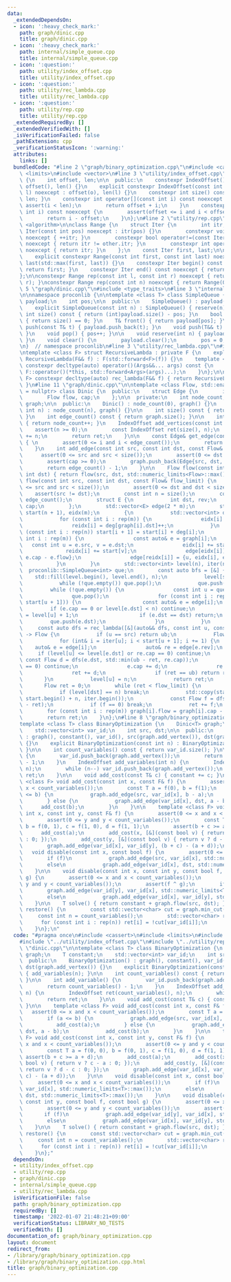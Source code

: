 ```yaml
---
data:
  _extendedDependsOn:
  - icon: ':heavy_check_mark:'
    path: graph/dinic.cpp
    title: graph/dinic.cpp
  - icon: ':heavy_check_mark:'
    path: internal/simple_queue.cpp
    title: internal/simple_queue.cpp
  - icon: ':question:'
    path: utility/index_offset.cpp
    title: utility/index_offset.cpp
  - icon: ':question:'
    path: utility/rec_lambda.cpp
    title: utility/rec_lambda.cpp
  - icon: ':question:'
    path: utility/rep.cpp
    title: utility/rep.cpp
  _extendedRequiredBy: []
  _extendedVerifiedWith: []
  _isVerificationFailed: false
  _pathExtension: cpp
  _verificationStatusIcon: ':warning:'
  attributes:
    links: []
  bundledCode: "#line 2 \"graph/binary_optimization.cpp\"\n#include <cassert>\n#include\
    \ <limits>\n#include <vector>\n#line 3 \"utility/index_offset.cpp\"\n\nclass IndexOffset\
    \ {\n    int offset, len;\n\n  public:\n    constexpr IndexOffset() noexcept :\
    \ offset(), len() {}\n    explicit constexpr IndexOffset(const int o, const int\
    \ l) noexcept : offset(o), len(l) {}\n    constexpr int size() const { return\
    \ len; }\n    constexpr int operator[](const int i) const noexcept {\n       \
    \ assert(i < len);\n        return offset + i;\n    }\n    constexpr int to_idx(const\
    \ int i) const noexcept {\n        assert(offset <= i and i < offset + len);\n\
    \        return i - offset;\n    }\n};\n#line 2 \"utility/rep.cpp\"\n#include\
    \ <algorithm>\n\nclass Range {\n    struct Iter {\n        int itr;\n        constexpr\
    \ Iter(const int pos) noexcept : itr(pos) {}\n        constexpr void operator++()\
    \ noexcept { ++itr; }\n        constexpr bool operator!=(const Iter& other) const\
    \ noexcept { return itr != other.itr; }\n        constexpr int operator*() const\
    \ noexcept { return itr; }\n    };\n    const Iter first, last;\n\n  public:\n\
    \    explicit constexpr Range(const int first, const int last) noexcept : first(first),\
    \ last(std::max(first, last)) {}\n    constexpr Iter begin() const noexcept {\
    \ return first; }\n    constexpr Iter end() const noexcept { return last; }\n\
    };\n\nconstexpr Range rep(const int l, const int r) noexcept { return Range(l,\
    \ r); }\nconstexpr Range rep(const int n) noexcept { return Range(0, n); }\n#line\
    \ 5 \"graph/dinic.cpp\"\n#include <type_traits>\n#line 3 \"internal/simple_queue.cpp\"\
    \n\nnamespace proconlib {\n\ntemplate <class T> class SimpleQueue {\n    std::vector<T>\
    \ payload;\n    int pos;\n\n  public:\n    SimpleQueue() : payload(), pos(0) {}\n\
    \    explicit SimpleQueue(const int n) : SimpleQueue() { reserve(n); }\n\n   \
    \ int size() const { return (int)payload.size() - pos; }\n    bool empty() const\
    \ { return size() == 0; }\n    T& front() { return payload[pos]; }\n\n    void\
    \ push(const T& t) { payload.push_back(t); }\n    void push(T&& t) { payload.push_back(std::move(t));\
    \ }\n    void pop() { pos++; }\n\n    void reserve(int n) { payload.reserve(n);\
    \ }\n    void clear() {\n        payload.clear();\n        pos = 0;\n    }\n};\n\
    \n}  // namespace proconlib\n#line 3 \"utility/rec_lambda.cpp\"\n#include <utility>\n\
    \ntemplate <class F> struct RecursiveLambda : private F {\n    explicit constexpr\
    \ RecursiveLambda(F&& f) : F(std::forward<F>(f)) {}\n    template <class... Args>\
    \ constexpr decltype(auto) operator()(Args&&... args) const {\n        return\
    \ F::operator()(*this, std::forward<Args>(args)...);\n    }\n};\n\ntemplate <class\
    \ F> constexpr decltype(auto) rec_lambda(F&& f) { return RecursiveLambda<F>(std::forward<F>(f));\
    \ }\n#line 11 \"graph/dinic.cpp\"\n\ntemplate <class Flow, std::enable_if_t<std::is_integral_v<Flow>>*\
    \ = nullptr> class Dinic {\n  public:\n    struct Edge {\n        int src, dst;\n\
    \        Flow flow, cap;\n    };\n\n  private:\n    int node_count;\n    std::vector<Edge>\
    \ graph;\n\n  public:\n    Dinic() : node_count(0), graph() {}\n    explicit Dinic(const\
    \ int n) : node_count(n), graph() {}\n\n    int size() const { return node_count;\
    \ }\n    int edge_count() const { return graph.size(); }\n\n    int add_vertex()\
    \ { return node_count++; }\n    IndexOffset add_vertices(const int n) {\n    \
    \    assert(n >= 0);\n        const IndexOffset ret(size(), n);\n        node_count\
    \ += n;\n        return ret;\n    }\n\n    const Edge& get_edge(const int i) const\
    \ { \n        assert(0 <= i and i < edge_count());\n        return graph[i]; \n\
    \    }\n    int add_edge(const int src, const int dst, const Flow& cap) {\n  \
    \      assert(0 <= src and src < size());\n        assert(0 <= dst and dst < size());\n\
    \        assert(cap >= 0);\n        graph.push_back(Edge{src, dst, 0, cap});\n\
    \        return edge_count() - 1;\n    }\n\n    Flow flow(const int src, const\
    \ int dst) { return flow(src, dst, std::numeric_limits<Flow>::max()); }\n    Flow\
    \ flow(const int src, const int dst, const Flow& flow_limit) {\n        assert(0\
    \ <= src and src < size());\n        assert(0 <= dst and dst < size());\n    \
    \    assert(src != dst);\n        const int n = size();\n        const int m =\
    \ edge_count();\n        struct E {\n            int dst, rev;\n            Flow\
    \ cap;\n        };\n        std::vector<E> edge(2 * m);\n        std::vector<int>\
    \ start(n + 1), eidx(m);\n        {\n            std::vector<int> deg(n), reidx(m);\n\
    \            for (const int i : rep(m)) {\n                eidx[i] = deg[graph[i].src]++;\n\
    \                reidx[i] = deg[graph[i].dst]++;\n            }\n            for\
    \ (const int i : rep(n)) start[i + 1] = start[i] + deg[i];\n            for (const\
    \ int i : rep(m)) {\n                const auto& e = graph[i];\n             \
    \   const int u = e.src, v = e.dst;\n                eidx[i] += start[u];\n  \
    \              reidx[i] += start[v];\n                edge[eidx[i]] = {v, reidx[i],\
    \ e.cap - e.flow};\n                edge[reidx[i]] = {u, eidx[i], e.flow};\n \
    \           }\n        }\n        std::vector<int> level(n), iter(n);\n      \
    \  proconlib::SimpleQueue<int> que;\n        const auto bfs = [&] {\n        \
    \    std::fill(level.begin(), level.end(), n);\n            level[src] = 0;\n\
    \            while (!que.empty()) que.pop();\n            que.push(src);\n   \
    \         while (!que.empty()) {\n                const int u = que.front();\n\
    \                que.pop();\n                for (const int i : rep(start[u],\
    \ start[u + 1])) {\n                    const auto& e = edge[i];\n           \
    \         if (e.cap == 0 or level[e.dst] < n) continue;\n                    level[e.dst]\
    \ = level[u] + 1;\n                    if (e.dst == dst) return;\n           \
    \         que.push(e.dst);\n                }\n            }\n        };\n   \
    \     const auto dfs = rec_lambda([&](auto&& dfs, const int u, const Flow& ub)\
    \ -> Flow {\n            if (u == src) return ub;\n            Flow ret = 0;\n\
    \            for (int& i = iter[u]; i < start[u + 1]; i += 1) {\n            \
    \    auto& e = edge[i];\n                auto& re = edge[e.rev];\n           \
    \     if (level[u] <= level[e.dst] or re.cap == 0) continue;\n               \
    \ const Flow d = dfs(e.dst, std::min(ub - ret, re.cap));\n                if (d\
    \ == 0) continue;\n                e.cap += d;\n                re.cap -= d;\n\
    \                ret += d;\n                if (ret == ub) return ret;\n     \
    \       }\n            level[u] = n;\n            return ret;\n        });\n \
    \       Flow ret = 0;\n        while (ret < flow_limit) {\n            bfs();\n\
    \            if (level[dst] == n) break;\n            std::copy(start.begin(),\
    \ start.begin() + n, iter.begin());\n            const Flow f = dfs(dst, flow_limit\
    \ - ret);\n            if (f == 0) break;\n            ret += f;\n        }\n\
    \        for (const int i : rep(m)) graph[i].flow = graph[i].cap - edge[eidx[i]].cap;\n\
    \        return ret;\n    }\n};\n#line 8 \"graph/binary_optimization.cpp\"\n\n\
    template <class T> class BinaryOptimization {\n    Dinic<T> graph;\n    T constant;\n\
    \    std::vector<int> var_id;\n    int src, dst;\n\n  public:\n    BinaryOptimization()\
    \ : graph(), constant(), var_id(), src(graph.add_vertex()), dst(graph.add_vertex())\
    \ {}\n    explicit BinaryOptimization(const int n) : BinaryOptimization() { add_variables(n);\
    \ }\n\n    int count_variables() const { return var_id.size(); }\n\n    int add_variable()\
    \ {\n        var_id.push_back(graph.add_vertex());\n        return count_variables()\
    \ - 1;\n    }\n    IndexOffset add_variables(int n) {\n        IndexOffset ret(count_variables(),\
    \ n);\n        while (n--) var_id.push_back(graph.add_vertex());\n        return\
    \ ret;\n    }\n\n    void add_cost(const T& c) { constant += c; }\n\n    template\
    \ <class F> void add_cost(const int x, const F& f) {\n        assert(0 <= x and\
    \ x < count_variables());\n        const T a = f(0), b = f(1);\n        if (a\
    \ <= b) {\n            graph.add_edge(src, var_id[x], b - a);\n            add_cost(a);\n\
    \        } else {\n            graph.add_edge(var_id[x], dst, a - b);\n      \
    \      add_cost(b);\n        }\n    }\n\n    template <class F> void add_cost(const\
    \ int x, const int y, const F& f) {\n        assert(0 <= x and x < count_variables());\n\
    \        assert(0 <= y and y < count_variables());\n        const T a = f(0, 0),\
    \ b = f(0, 1), c = f(1, 0), d = f(1, 1);\n        assert(b + c >= a + d);\n  \
    \      add_cost(a);\n        add_cost(x, [&](const bool v) { return v ? c - a\
    \ : 0; });\n        add_cost(y, [&](const bool v) { return v ? d - c : 0; });\n\
    \        graph.add_edge(var_id[x], var_id[y], (b + c) - (a + d));\n    }\n\n \
    \   void disable(const int x, const bool f) {\n        assert(0 <= x and x < count_variables());\n\
    \        if (f)\n            graph.add_edge(src, var_id[x], std::numeric_limits<T>::max());\n\
    \        else\n            graph.add_edge(var_id[x], dst, std::numeric_limits<T>::max());\n\
    \    }\n\n    void disable(const int x, const int y, const bool f, const bool\
    \ g) {\n        assert(0 <= x and x < count_variables());\n        assert(0 <=\
    \ y and y < count_variables());\n        assert(f ^ g);\n        if (f)\n    \
    \        graph.add_edge(var_id[y], var_id[x], std::numeric_limits<T>::max());\n\
    \        else\n            graph.add_edge(var_id[x], var_id[y], std::numeric_limits<T>::max());\n\
    \    }\n\n    T solve() { return constant + graph.flow(src, dst); }\n    std::vector<char>\
    \ restore() {\n        const std::vector<char> cut = graph.min_cut(src);\n   \
    \     const int n = count_variables();\n        std::vector<char> ret(n);\n  \
    \      for (const int i : rep(n)) ret[i] = !cut[var_id[i]];\n        return ret;\n\
    \    }\n};\n"
  code: "#pragma once\n#include <cassert>\n#include <limits>\n#include <vector>\n\
    #include \"../utility/index_offset.cpp\"\n#include \"../utility/rep.cpp\"\n#include\
    \ \"dinic.cpp\"\n\ntemplate <class T> class BinaryOptimization {\n    Dinic<T>\
    \ graph;\n    T constant;\n    std::vector<int> var_id;\n    int src, dst;\n\n\
    \  public:\n    BinaryOptimization() : graph(), constant(), var_id(), src(graph.add_vertex()),\
    \ dst(graph.add_vertex()) {}\n    explicit BinaryOptimization(const int n) : BinaryOptimization()\
    \ { add_variables(n); }\n\n    int count_variables() const { return var_id.size();\
    \ }\n\n    int add_variable() {\n        var_id.push_back(graph.add_vertex());\n\
    \        return count_variables() - 1;\n    }\n    IndexOffset add_variables(int\
    \ n) {\n        IndexOffset ret(count_variables(), n);\n        while (n--) var_id.push_back(graph.add_vertex());\n\
    \        return ret;\n    }\n\n    void add_cost(const T& c) { constant += c;\
    \ }\n\n    template <class F> void add_cost(const int x, const F& f) {\n     \
    \   assert(0 <= x and x < count_variables());\n        const T a = f(0), b = f(1);\n\
    \        if (a <= b) {\n            graph.add_edge(src, var_id[x], b - a);\n \
    \           add_cost(a);\n        } else {\n            graph.add_edge(var_id[x],\
    \ dst, a - b);\n            add_cost(b);\n        }\n    }\n\n    template <class\
    \ F> void add_cost(const int x, const int y, const F& f) {\n        assert(0 <=\
    \ x and x < count_variables());\n        assert(0 <= y and y < count_variables());\n\
    \        const T a = f(0, 0), b = f(0, 1), c = f(1, 0), d = f(1, 1);\n       \
    \ assert(b + c >= a + d);\n        add_cost(a);\n        add_cost(x, [&](const\
    \ bool v) { return v ? c - a : 0; });\n        add_cost(y, [&](const bool v) {\
    \ return v ? d - c : 0; });\n        graph.add_edge(var_id[x], var_id[y], (b +\
    \ c) - (a + d));\n    }\n\n    void disable(const int x, const bool f) {\n   \
    \     assert(0 <= x and x < count_variables());\n        if (f)\n            graph.add_edge(src,\
    \ var_id[x], std::numeric_limits<T>::max());\n        else\n            graph.add_edge(var_id[x],\
    \ dst, std::numeric_limits<T>::max());\n    }\n\n    void disable(const int x,\
    \ const int y, const bool f, const bool g) {\n        assert(0 <= x and x < count_variables());\n\
    \        assert(0 <= y and y < count_variables());\n        assert(f ^ g);\n \
    \       if (f)\n            graph.add_edge(var_id[y], var_id[x], std::numeric_limits<T>::max());\n\
    \        else\n            graph.add_edge(var_id[x], var_id[y], std::numeric_limits<T>::max());\n\
    \    }\n\n    T solve() { return constant + graph.flow(src, dst); }\n    std::vector<char>\
    \ restore() {\n        const std::vector<char> cut = graph.min_cut(src);\n   \
    \     const int n = count_variables();\n        std::vector<char> ret(n);\n  \
    \      for (const int i : rep(n)) ret[i] = !cut[var_id[i]];\n        return ret;\n\
    \    }\n};"
  dependsOn:
  - utility/index_offset.cpp
  - utility/rep.cpp
  - graph/dinic.cpp
  - internal/simple_queue.cpp
  - utility/rec_lambda.cpp
  isVerificationFile: false
  path: graph/binary_optimization.cpp
  requiredBy: []
  timestamp: '2022-01-07 21:48:21+09:00'
  verificationStatus: LIBRARY_NO_TESTS
  verifiedWith: []
documentation_of: graph/binary_optimization.cpp
layout: document
redirect_from:
- /library/graph/binary_optimization.cpp
- /library/graph/binary_optimization.cpp.html
title: graph/binary_optimization.cpp
---
```

